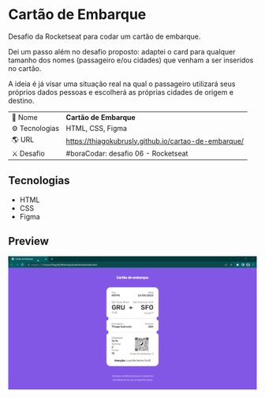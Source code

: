 # Cartão de Embarque

<p>Desafio da Rocketseat para codar um cartão de embarque.</p>
<p>Dei um passo além no desafio proposto: adaptei o card para qualquer tamanho dos nomes (passageiro e/ou cidades) que venham a ser inseridos no cartão.</p>
<p>A ideia é já visar uma situação real na qual o passageiro utilizará seus próprios dados pessoas e escolherá as próprias cidades de origem e destino.</p>


|||
| -------------  | --- |
| :bookmark: Nome        | **Cartão de Embarque**
| :gear: Tecnologias | HTML, CSS, Figma
| :earth_americas: URL         | https://thiagokubrusly.github.io/cartao-de-embarque/
| :crossed_swords: Desafio     | #boraCodar: desafio 06 - Rocketseat

## Tecnologias

- HTML
- CSS 
- Figma

## Preview

<!-- Inserir imagem com a #vitrinedev ao final do link -->
![](https://github.com/thiagokubrusly/cartao-de-embarque/blob/main/boardcardGif.gif?raw=true)
